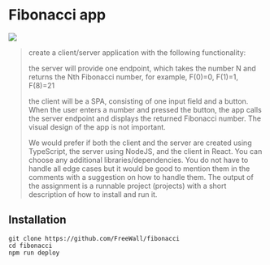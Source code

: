 # Fibonacci app

![](https://wakatime.com/badge/user/d694f266-3f1b-44cd-82b9-e9c093472e23/project/f7cf69a2-8dec-499d-a3ff-096d60d1a7cc.svg)

> create a client/server application with the following functionality:
>
> the server will provide one endpoint, which takes the number N and returns the Nth Fibonacci number, for example, F(0)=0, F(1)=1, F(8)=21
>
> the client will be a SPA, consisting of one input field and a button. When the user enters a number and pressed the button, the app calls the server endpoint and displays the returned Fibonacci number. The visual design of the app is not important.
>
> We would prefer if both the client and the server are created using TypeScript, the server using NodeJS, and the client in React. You can choose any additional libraries/dependencies. You do not have to handle all edge cases but it would be good to mention them in the comments with a suggestion on how to handle them. The output of the assignment is a runnable project (projects) with a short description of how to install and run it.

## Installation

```shell
git clone https://github.com/FreeWall/fibonacci
cd fibonacci
npm run deploy
```
